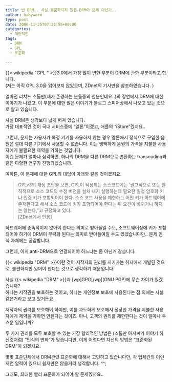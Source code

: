 ```yaml
---
title: 반 DRM.. 사실 표준화되지 않은 DRM이 문제 아닌가..
author: babyworm
type: post
date: 2006-11-25T07:23:55+00:00
categories:
  - 개인적인
tags:
  - DRM
  - GPL
  - 표준화

---
```

{{< wikipedia "GPL " >}}3.0에서 가장 많이 변한 부분이 DRM에 관한 부분이라고 합니다.<br>
(저는 아직 GPL 3.0을 읽어보지 않았으며, ZDnet의 기사만을 참조하였습니다. )

얼마전 리챠드 스톨만(제가 존경하는 분들중의 한분인데요..)의 강연에서 DRM에 대한 이야기가 나왔고, 이 부분에 대한 많은 이야기가 블로그 스피어상에서 나오고 있는 것으로 알고 있습니다.

사실 DRM은 생각보다 넓게 퍼져 있습니다.<br>
가장 대표적인 것이 국내 서비스중에 “멜론”이겠고, 애플의 “iStore”겠지요..

그런데, 문제는 사용자가 특정 기기를 사용하지 않는 경우 멜론에서 정식으로 구입한 음원은 절대 다른 기기에서 사용할 수 없습니다. 이는 명백하게 음원의 가격을 지불한 사용자에게 불필요한 제약을 가하는 것입니다.<br>
이런 문제가 얼마나 심각하면, 하나의 DRM을 다른 DRM으로 변환하는 transcoding과 같은 다양한 연구가 진행되겠습니까.. 

여하튼, 이 문제에 대한 GPL의 대답이 아래와 같은 것이겠지요.

> GPLv3의 개정 초안을 보면, GPL이 적용되는 소스코드에는 ‘권고적으로 또는 원칙적으로 소스 코드의 수정 버전을 설치 내지 실행하는데 필요한 일정 암호화 키나 인증 키가 포함되어야 한다. 소스 코드 사용을 제한하는 어떤 키가 하드웨어에 존재한다고 해서 소스 코드에 키가 포함되어야 한다는 위 요건이 바뀌거나 하지는 않는다,”고 규정하고 있다.<br>
> [ZDnet에서 인용]<br>
> </BLOCKQUOTE>
> 
> 하드웨어에 종속적이지 않아야 한다는 의미로 받아들일 수도, 소프트웨어상에 키가 포함되어야 하기에 DRM이 무력화 된다는 의미로 받아들여질 수도 있겠습니다만.. 문제 인식 자체에는 공감합니다. 
> 
> 그런데, 이게 anti-DRM으로 연결되어야 하느냐는 좀 아닌거 같습니다. 
> 
> {{< wikipedia "DRM" >}}이란 것이 저작자의 권리를 지키자는 취지에서 개발된 것으로, 불편하지만 있어야 한다는 것으로 생각하기 때문입니다. 
> 
> 사실 \{{< wikipedia "DRM" >}}과 [wp]GPG[/wp\](GNU PGP)에 무슨 차이가 있겠습니까?<br>
> 하나는 저작권을 보호하는 것이고, 하나는 개인정보 보호에 사용된다는 점 외에는 사실 같은거라고 보고 있거든요..
> 
> 저작자의 권리를 보호해야 하지만, 이를 과도하게 보호해서 정당한 가격을 지불한 사용자에게 제약을 가하면 안된다는 것이죠. 아니, 고객의 권리를 제한한다는 것이 얼마나 우스운 일입니까?
> 
> 두 가지 권리를 모두 보호할 수 있는 가장 합리적인 방법은 (스톨만 아저씨가 이야기 하신것처럼) “인식의 변화”가 맞습니다만, 이게 어렵다면 차선의 방법은 “표준화된 DRM”이 되겠지요.
> 
> 몇몇 표준단체에서 DRM관련 표준화에 대해서 고민하고 있습니다만, 각 업체간의 이런 저런 알력이 있으니 쉽지만은 않을거라 생각합니다. ^^;
> 
> 그래도, 최대한 빨리 표준화가 되어야 할 문제겠지요..
